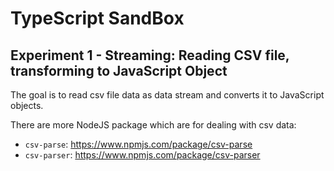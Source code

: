 # TypeScript SandBox

## Experiment 1 - Streaming: Reading CSV file, transforming to JavaScript Object

The goal is to read csv file data as data stream and converts it to JavaScript objects. 

There are more NodeJS package which are for dealing with csv data:
* `csv-parse`: https://www.npmjs.com/package/csv-parse
* `csv-parser`:  https://www.npmjs.com/package/csv-parser
